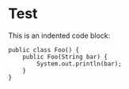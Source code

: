 # Test

This is an indented code block:

	public class Foo() {
		public Foo(String bar) {
			System.out.println(bar);
		}
	}

